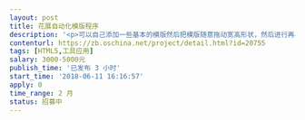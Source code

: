 ```yaml
---                
layout: post       
title: 花展自动化模版程序           
description: '<p>可以自己添加一些基本的模版然后把模版随意拖动宽高形状，然后进行再界面上组合。然后展示</p><p>就这样一个程序，不知道大概要多少钱。</p><p>现在需求我明天会慢慢补上，</p><p><br></p><p>先基本描述：</p><p>我朋友是做灵堂布展的，他有一些花或者其他的东西，我也不是很清楚，他就想有一个平台，可以让他上传基本的灵堂布置的一些基本元素，然后他在拖动这些基本元素进行组合展示。。需求就是这样的需求。请竞标者报价</p>'     
contenturl: https://zb.oschina.net/project/detail.html?id=20755      
tags: [HTML5,工具应用]            
salary: 3000-5000元          
publish_time: '已发布 3 小时'         
start_time: '2018-06-11 16:16:57'           
apply: 0                   
time_range: 2 月              
status: 招募中                  
---                 
```

